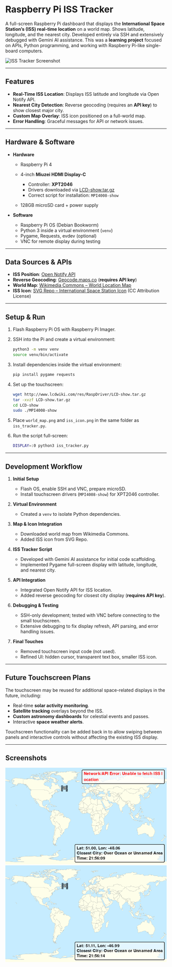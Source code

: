 # Raspberry Pi ISS Tracker

A full-screen Raspberry Pi dashboard that displays the **International Space Station’s (ISS) real-time location** on a world map. Shows latitude, longitude, and the nearest city. Developed entirely via SSH and extensively debugged with Gemini AI assistance. This was a **learning project** focused on APIs, Python programming, and working with Raspberry Pi-like single-board computers.

![ISS Tracker Screenshot](https://example.com/iss-tracker-screenshot.png)

---

## Features

* **Real-Time ISS Location**: Displays ISS latitude and longitude via Open Notify API.
* **Nearest City Detection**: Reverse geocoding (requires an **API key**) to show closest major city.
* **Custom Map Overlay**: ISS icon positioned on a full-world map.
* **Error Handling**: Graceful messages for API or network issues.

---

## Hardware & Software

* **Hardware**

  * Raspberry Pi 4
  * 4-inch **Miuzei HDMI Display-C**

    * Controller: **XPT2046**
    * Drivers downloaded via [LCD-show.tar.gz](http://www.lcdwiki.com/res/RaspDriver/LCD-show.tar.gz)
    * Correct script for installation: `MPI4008-show`
  * 128GB microSD card + power supply
* **Software**

  * Raspberry Pi OS (Debian Bookworm)
  * Python 3 inside a virtual environment (`venv`)
  * Pygame, Requests, evdev (optional)
  * VNC for remote display during testing

---

## Data Sources & APIs

* **ISS Position**: [Open Notify API](http://api.open-notify.org/iss-now.json)
* **Reverse Geocoding**: [Geocode.maps.co](https://geocode.maps.co/) (**requires API key**)
* **World Map**: [Wikimedia Commons – World Location Map](https://upload.wikimedia.org/wikipedia/commons/thumb/a/ac/World_location_map.svg/1024px-World_location_map.svg.png)
* **ISS Icon**: [SVG Repo – International Space Station Icon](https://www.svgrepo.com/svg/440494/international-space-station) (CC Attribution License)

---

## Setup & Run

1. Flash Raspberry Pi OS with Raspberry Pi Imager.
2. SSH into the Pi and create a virtual environment:

   ```bash
   python3 -m venv venv
   source venv/bin/activate
   ```
3. Install dependencies inside the virtual environment:

   ```bash
   pip install pygame requests
   ```
4. Set up the touchscreen:

   ```bash
   wget http://www.lcdwiki.com/res/RaspDriver/LCD-show.tar.gz
   tar -xvzf LCD-show.tar.gz
   cd LCD-show
   sudo ./MPI4008-show
   ```
5. Place `world_map.png` and `iss_icon.png` in the same folder as `iss_tracker.py`.
6. Run the script full-screen:

   ```bash
   DISPLAY=:0 python3 iss_tracker.py
   ```

---

## Development Workflow

1. **Initial Setup**

   * Flash OS, enable SSH and VNC, prepare microSD.
   * Install touchscreen drivers (`MPI4008-show`) for XPT2046 controller.
2. **Virtual Environment**

   * Created a `venv` to isolate Python dependencies.
3. **Map & Icon Integration**

   * Downloaded world map from Wikimedia Commons.
   * Added ISS icon from SVG Repo.
4. **ISS Tracker Script**

   * Developed with Gemini AI assistance for initial code scaffolding.
   * Implemented Pygame full-screen display with latitude, longitude, and nearest city.
5. **API Integration**

   * Integrated Open Notify API for ISS location.
   * Added reverse geocoding for closest city display (**requires API key**).
6. **Debugging & Testing**

   * SSH-only development; tested with VNC before connecting to the small touchscreen.
   * Extensive debugging to fix display refresh, API parsing, and error handling issues.
7. **Final Touches**

   * Removed touchscreen input code (not used).
   * Refined UI: hidden cursor, transparent text box, smaller ISS icon.

---

## Future Touchscreen Plans

The touchscreen may be reused for additional space-related displays in the future, including:

* Real-time **solar activity monitoring**.
* **Satellite tracking** overlays beyond the ISS.
* **Custom astronomy dashboards** for celestial events and passes.
* Interactive **space weather alerts**.

Touchscreen functionality can be added back in to allow swiping between panels and interactive controls without affecting the existing ISS display.

---

## Screenshots

![Error Handling](screenshots/error.png)
![No City Nearby](screenshots/ocean.png)

